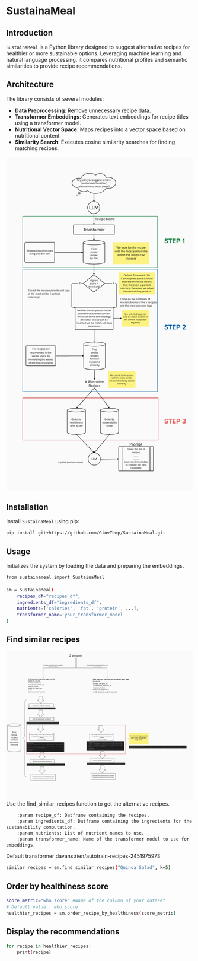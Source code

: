 # SustainaMeal

## Introduction
`SustainaMeal` is a Python library designed to suggest alternative recipes for healthier or more sustainable options. Leveraging machine learning and natural language processing, it compares nutritional profiles and semantic similarities to provide recipe recommendations.

## Architecture
The library consists of several modules:

- **Data Preprocessing**: Remove unnecessary recipe data.
- **Transformer Embeddings**: Generates text embeddings for recipe titles using a transformer model.
- **Nutritional Vector Space**: Maps recipes into a vector space based on nutritional content.
- **Similarity Search**: Executes cosine similarity searches for finding matching recipes.

![SustainaMeal Architecture](docs/architecture.png)

## Installation
Install `SustainaMeal` using pip:

```bash
pip install git+https://github.com/GiovTemp/SustainaMeal.git
```

## Usage
Initializes the system by loading the data and preparing the embeddings.
```bash
from sustainameal import SustainaMeal

sm = SustainaMeal(
    recipes_df="recipes_df",
    ingredients_df="ingredients_df",
    nutrients=['calories', 'fat', 'protein', ...],
    transformer_name='your_transformer_model'
)
```

## Find similar recipes 

![SustainaMeal Function Architecture](docs/architecture_function.png)
Use the find_similar_recipes function to get the alternative recipes.

        :param recipe_df: Datframe containing the recipes.
        :param ingredients_df: Datframe containing the ingredients for the sustanability computation.
        :param nutrients: List of nutrient names to use.
        :param transformer_name: Name of the transformer model to use for embeddings. 

Default transformer davanstrien/autotrain-recipes-2451975973

```bash
similar_recipes = sm.find_similar_recipes("Quinoa Salad", k=5)
```

## Order by healthiness score
```bash
score_metric="who_score" #Name of the column of your dataset
# Default value : who_score
healthier_recipes = sm.order_recipe_by_healthiness(score_metric)
```

## Display the recommendations
```bash
for recipe in healthier_recipes:
    print(recipe)
```


